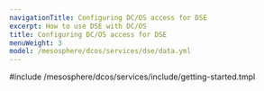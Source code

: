 ```yaml
---
navigationTitle: Configuring DC/OS access for DSE
excerpt: How to use DSE with DC/OS
title: Configuring DC/OS access for DSE
menuWeight: 3
model: /mesosphere/dcos/services/dse/data.yml
---
```


#include /mesosphere/dcos/services/include/getting-started.tmpl

